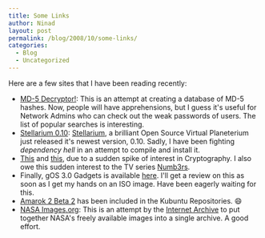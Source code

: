 ```yaml
---
title: Some Links
author: Ninad
layout: post
permalink: /blog/2008/10/some-links/
categories:
  - Blog
  - Uncategorized
---
```

Here are a few sites that I have been reading recently:

  * [MD-5 Decryptor!][1]: This is an attempt at creating a database of MD-5 hashes. Now, people will have apprehensions, but I guess it's useful for Network Admins who can check out the weak passwords of users. The list of popular searches is interesting.
  * [Stellarium 0.10][2]: [Stellarium][3], a brilliant Open Source Virtual Planeterium just released it's newest version, 0.10. Sadly, I have been fighting *dependency hell* in an attempt to compile and install it.
  * [This][4] and [this][5], due to a sudden spike of interest in Cryptography. I also owe this sudden interest to the TV series [Numb3rs][6].
  * Finally, gOS 3.0 Gadgets is available [here][7]. I'll get a review on this as soon as I get my hands on an ISO image. Have been eagerly waiting for this.
  * [Amarok 2 Beta 2][8] has been included in the Kubuntu Repositories. :smile:
  * [NASA Images.org][9]: This is an attempt by the [Internet Archive][10] to put together NASA's freely available images into a single archive. A good effort.

 [1]: http://www.md5decrypter.co.uk/
 [2]: http://nchc.dl.sourceforge.net/sourceforge/stellarium/stellarium-0.10.0.tgz
 [3]: http://stellarium.org
 [4]: http://digg.com/general_sciences/Quantum_Weirdness_Two_Times_Zero_Doesn_t_Always_Equal_Zero?t=18105939
 [5]: http://en.wikipedia.org/wiki/Md5_Hash
 [6]: http://en.wikipedia.org/wiki/Numb3rs
 [7]: http://www.thinkgos.com/dgadgets.php
 [8]: http://www.kubuntu.org/amarok2-beta2
 [9]: http://nasaimages.org
 [10]: http://www.archive.org/
